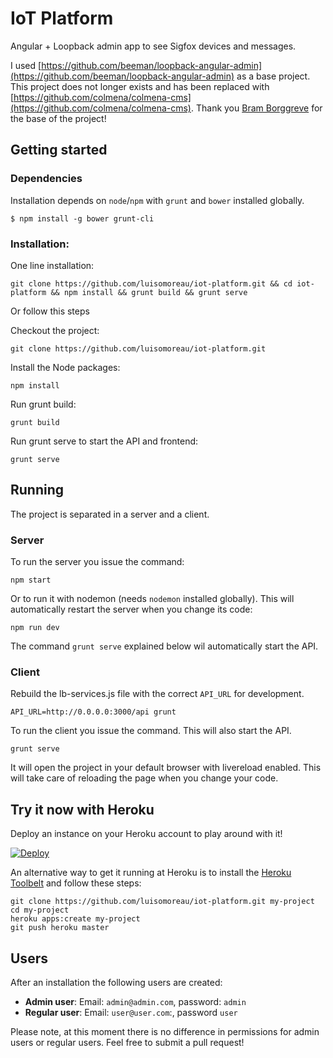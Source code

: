 # IoT Platform

Angular + Loopback admin app to see Sigfox devices and messages.

I used [https://github.com/beeman/loopback-angular-admin](https://github.com/beeman/loopback-angular-admin) as a base project. 
This project does not longer exists and has been replaced with [https://github.com/colmena/colmena-cms](https://github.com/colmena/colmena-cms).
Thank you [Bram Borggreve](https://github.com/beeman) for the base of the project!


## Getting started

### Dependencies

Installation depends on `node`/`npm` with `grunt` and `bower` installed globally.

    $ npm install -g bower grunt-cli

### Installation:

One line installation:

    git clone https://github.com/luisomoreau/iot-platform.git && cd iot-platform && npm install && grunt build && grunt serve

Or follow this steps

Checkout the project:

    git clone https://github.com/luisomoreau/iot-platform.git

Install the Node packages:

    npm install

Run grunt build:

    grunt build
    
Run grunt serve to start the API and frontend:

    grunt serve
    

## Running

The project is separated in a server and a client.

### Server

To run the server you issue the command:

    npm start

Or to run it with nodemon (needs `nodemon` installed globally). This will
automatically restart the server when you change its code:

    npm run dev

The command `grunt serve` explained below wil automatically start the API.

### Client

Rebuild the lb-services.js file with the correct `API_URL` for development.

    API_URL=http://0.0.0.0:3000/api grunt

To run the client you issue the command. This will also start the API.

    grunt serve

It will open the project in your default browser with livereload enabled.
This will take care of reloading the page when you change your code.

## Try it now with Heroku

Deploy an instance on your Heroku account to play around with it!

[![Deploy](https://www.herokucdn.com/deploy/button.svg)](https://heroku.com/deploy)

An alternative way to get it running at Heroku is to install the [Heroku Toolbelt](https://toolbelt.heroku.com) and follow these steps:

```
git clone https://github.com/luisomoreau/iot-platform.git my-project
cd my-project
heroku apps:create my-project
git push heroku master
```


## Users

After an installation the following users are created:

- **Admin user**: Email: ```admin@admin.com```, password: ```admin```
- **Regular user**: Email: ```user@user.com```:, password ```user```

Please note, at this moment there is no difference in permissions for admin users or regular users. Feel free to submit a pull request!
